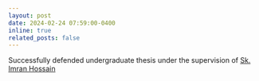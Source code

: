 ```yaml
---
layout: post
date: 2024-02-24 07:59:00-0400
inline: true
related_posts: false
---
```


Successfully defended undergraduate thesis under the supervision of [Sk. Imran Hossain](https://www.kuet.ac.bd/cse/imran)

